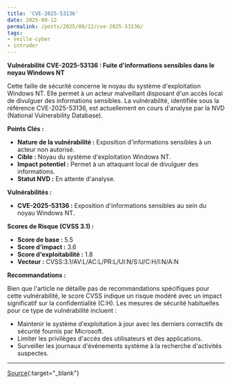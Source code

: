 ```yaml
---
title: 'CVE-2025-53136'
date: 2025-09-12
permalink: /posts/2025/09/12/cve-2025-53136/
tags:
- veille-cyber
- intruder
---
```

**Vulnérabilité CVE-2025-53136 : Fuite d'informations sensibles dans le noyau Windows NT**

Cette faille de sécurité concerne le noyau du système d'exploitation Windows NT. Elle permet à un acteur malveillant disposant d'un accès local de divulguer des informations sensibles. La vulnérabilité, identifiée sous la référence CVE-2025-53136, est actuellement en cours d'analyse par la NVD (National Vulnerability Database).

**Points Clés :**

*   **Nature de la vulnérabilité :** Exposition d'informations sensibles à un acteur non autorisé.
*   **Cible :** Noyau du système d'exploitation Windows NT.
*   **Impact potentiel :** Permet à un attaquant local de divulguer des informations.
*   **Statut NVD :** En attente d'analyse.

**Vulnérabilités :**

*   **CVE-2025-53136 :** Exposition d'informations sensibles au sein du noyau Windows NT.

**Scores de Risque (CVSS 3.1) :**

*   **Score de base :** 5.5
*   **Score d'impact :** 3.6
*   **Score d'exploitabilité :** 1.8
*   **Vecteur :** CVSS:3.1/AV:L/AC:L/PR:L/UI:N/S:U/C:H/I:N/A:N

**Recommandations :**

Bien que l'article ne détaille pas de recommandations spécifiques pour cette vulnérabilité, le score CVSS indique un risque modéré avec un impact significatif sur la confidentialité (C:H). Les mesures de sécurité habituelles pour ce type de vulnérabilité incluent :

*   Maintenir le système d'exploitation à jour avec les derniers correctifs de sécurité fournis par Microsoft.
*   Limiter les privilèges d'accès des utilisateurs et des applications.
*   Surveiller les journaux d'événements système à la recherche d'activités suspectes.

---
[Source](https://cvemon.intruder.io/cves/CVE-2025-53136){:target="_blank"}
